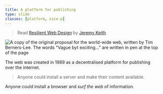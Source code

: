 ```yaml
---
title: A platform for publishing
type: slide
classes: [platform, nice-p]
---
```


> Read [Resilient Web Design](https://resilientwebdesign.com/introduction/)
by [Jeremy Keith](https://adactio.com/).

![A copy of the original proposal for the world-wide web, written by Tim Berners-Lee. The words "Vague byt exciting..." are written in pen at the top of the page](https://resilientwebdesign.com/chapter1/images/large/vague-but-exciting.jpg)

The web was created in 1989 as a decentralised platform for publishing over the internet.

> Anyone could install a server and make their content available.

Anyone could install a browser and *surf the web* of information.
